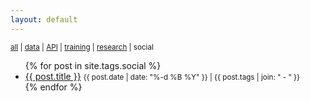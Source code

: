 ```yaml
---
layout: default
---
```


<small>
  <a href="./">all</a> | 
  <a href="data">data</a> |
  <a href="api">API</a> | 
  <a href="training">training</a> |
  <a href="research">research</a> |
  social
</small>

<ul>
  {% for post in site.tags.social %}
    <li>
      <a href="{{ site.baseurl }}{{ post.url }}">{{ post.title }}</a> <small>{{ post.date | date: "%-d %B %Y" }} | {{ post.tags | join: " - " }}</small>
    </li>
  {% endfor %}
</ul>
